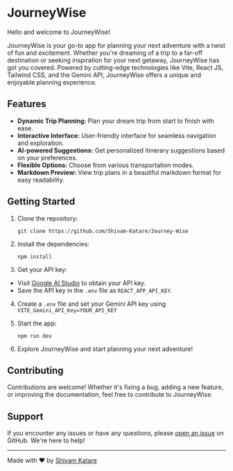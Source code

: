 # JourneyWise

Hello and welcome to JourneyWise!

JourneyWise is your go-to app for planning your next adventure with a twist of fun and excitement. Whether you're dreaming of a trip to a far-off destination or seeking inspiration for your next getaway, JourneyWise has got you covered. Powered by cutting-edge technologies like Vite, React JS, Tailwind CSS, and the Gemini API, JourneyWise offers a unique and enjoyable planning experience.

## Features

- **Dynamic Trip Planning:** Plan your dream trip from start to finish with ease.
- **Interactive Interface:** User-friendly interface for seamless navigation and exploration.
- **AI-powered Suggestions:** Get personalized itinerary suggestions based on your preferences.
- **Flexible Options:** Choose from various transportation modes.
- **Markdown Preview:** View trip plans in a beautiful markdown format for easy readability.

## Getting Started

1. Clone the repository:

   `git clone https://github.com/Shivam-Katare/Journey-Wise`

2. Install the dependencies:

   `npm install`


3. Get your API key:

- Visit [Google AI Studio](https://aistudio.google.com/app/apikey) to obtain your API key.
- Save the API key in the `.env` file as `REACT_APP_API_KEY`.

4. Create a `.env` file and set your Gemini API key using `VITE_Gemini_API_Key=YOUR_API_KEY`

5. Start the app:

   `npm run dev`

6. Explore JourneyWise and start planning your next adventure!

## Contributing

Contributions are welcome! Whether it's fixing a bug, adding a new feature, or improving the documentation, feel free to contribute to JourneyWise.

## Support

If you encounter any issues or have any questions, please [open an issue](https://github.com/Shivam-Katare/JourneyWise/issues) on GitHub. We're here to help!

---

Made with ❤️ by [Shivam Katare](https://github.com/your-username)